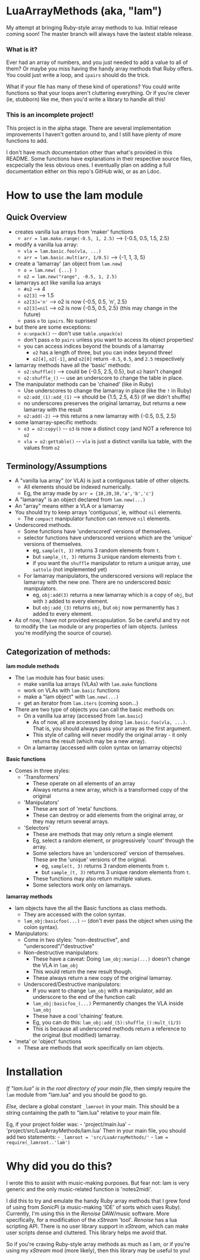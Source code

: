 # **LuaArrayMethods** (aka, "lam")
My attempt at bringing Ruby-style array methods to lua.
Initial release coming soon! The master branch will always have the lastest stable release.


### What is it?
Ever had an array of numbers, and you just needed to add a value to all of them? 
Or maybe you miss having the handy array methods that Ruby offers.
You could just write a loop, and `ipairs` should do the trick. 

What if your file has many of these kind of operations? 
You could write functions so that your loops aren't cluttering everything. 
Or if you're clever (ie, stubborn) like me, then you'd write a library to handle all this!


### This is an incomplete project!
This project is in the alpha stage. There are several implementation improvements I haven't gotten around to, and I still have plenty of more functions to add.

I don't have much documentation other than what's provided in this README. 
Some functions have explanations in their respective source files, escpecially the less obvious ones. 
I eventually plan on adding a full documentation either on this repo's GitHub wiki, or as an Ldoc.

	

# **How to use the lam module**

## Quick Overview
- creates vanilla lua arrays from 'maker' functions
    - `arr = lam.make.range(-0.5, 1, 2.5)`  -->  {-0.5, 0.5, 1.5, 2.5}
- modify a vanilla lua array:
    - `vla = lam.basic.foo(vla, ...)`
    - `arr = lam.basic.mult(arr, 1/0.5)`	 -->  {-1, 1, 3, 5}
- create a 'lamarray' (an object from `lam.new`)
    - `o = lam.new( {...} )`
    - `o2 = lam.new("range", -0.5, 1, 2.5)`
- lamarrays act like vanilla lua arrays
    - `#o2`         --> 4
    - `o2[3]`       --> 1.5
    - `o2[3]='n'`   --> o2 is now {-0.5, 0.5, 'n', 2.5}
    - `o2[3]=nil`   --> o2 is now {-0.5, 0.5, 2.5}  (this may change in the future)
    - pass `o` to `ipairs`. No suprises!
- but there are some exceptions:
    - `o:unpack()`  --  don't use `table.unpack(o)`
	- don't pass `o` to `pairs` unless you want to access its object properties!
	- you can access indices beyond the bounds of a lamarray
		- `o2` has a length of three, but you can index beyond three!
		- `o2[4]`, `o2[-1]`, and `o2[0]` return `-0.5`, `0.5`, and `2.5` respectively
- lamarray methods have all the 'basic' methods:
    - `o2:shuffle()`   --> could be {-0.5, 2.5, 0.5}, but `o2` hasn't changed
    - `o2:shuffle_()`  --  use an underscore to change the table in place. 
- The manipulator methods can be 'chained' (like in Ruby)
	- Use underscores to change the lamarray in place (like the `!` in Ruby)
    - `o2:add_(1):add_(1)`  --> should be {1.5, 2.5, 4.5} (if we didn't shuffle)
	- no underscores preserves the original lamarray, but returns a new lamarray with the result
	- `o2:add(-2)`  --> this returns a new lamarray with {-0.5, 0.5, 2.5}
- some lamarray-specific methods:
    - `o3 = o2:copy()`       -- `o3` is now a distinct copy (and NOT a reference to) `o2`
    - `vla = o2:gettable()`  -- `vla` is just a distinct vanilla lua table, with the values from `o2`


	

## Terminology/Assumptions
- A "vanilla lua array" (or VLA) is just a contiguous table of other objects.
	- All elements should be indexed numerically.
	- Eg, the array made by `arr = {10,20,30,'a','b','c'}`
- A "lamarray" is an object declared from `lam.new(...)`
- An "array" means either a VLA or a lamarray
- You should try to keep arrays 'contiguous', ie, without `nil` elements.
	- The `compact` manipulator function can remove `nil` elements.
- Underscored methods.
	- Some functions have 'underscored' versions of themselves.
	- selector functions have underscored versions which are the 'unique' versions of themselves.
        - eg, `sample(t, 3)` returns 3 random elements from `t`.
        - but `sample_(t, 3)` returns 3 unique random elements from `t`.
		- if you want the `shuffle` manipulator to return a unique array, use `sattolo` (not implemented yet)
	- For lamarray manipulators, the underscored versions will replace the lamarray with the new one. There are no underscored _basic_ manipulators.
        - eg, `obj:add(3)` returns a new lamarray which is a copy of `obj`, but with `3` added to every element.
        - but `obj:add_(3)` returns `obj`, but `obj` now permanently has `3` added to every element.
- As of now, I have not provided encapsulation. 
	So be careful and try not to modify the `lam` module or any properties of lam objects. (unless you're modifying the source of course).
	
	
	
## Categorization of methods:
**lam module methods**

- The `lam` module has four basic uses:
	- make vanilla lua arrays (VLAs) with `lam.make` functions
	- work on VLAs with `lam.basic` functions
	- make a "lam object" with `lam.new(...)`
	- get an iterator from `lam.iters` (coming soon...)
- There are two type of objects you can call the basic methods on:
	- On a vanilla lua array (accessed from `lam.basic`) 
        - As of now, all are accessed by doing `lam.basic.foo(vla, ...)`. That is, you should always pass your array as the first argument.
		- This style of calling will never modify the original array - it only returns the result (which may be a new array).
	- On a lamarray (accessed with colon syntax on lamarray objects)

**Basic functions**

- Comes in three styles:
	- 'Transformers'
		- These operate on all elements of an array
		- Always returns a new array, which is a transformed copy of the original
	- 'Manipulators'
		- These are sort of 'meta' functions. 
		- These can destroy or add elements from the original array, or they may return several arrays.
	- 'Selectors'
		- These are methods that may only return a single element
		- Eg, select a random element, or progressively 'count' through the array.
		- Some selectors have an 'underscored' version of themselves. These are the 'unique' versions of the original. 
			- eg, `sample(t, 3)` returns 3 random elements from `t`.
			- but `sample_(t, 3)` returns 3 unique random elements from `t`.
		- These functions may also return multiple values.
		- Some selectors work only on lamarrays.
		
**lamarray methods**

- lam objects have the all the Basic functions as class methods. 
	- They are accessed with the colon syntax.
	- `lam_obj:basicfoo(...)` -- (don't ever pass the object when using the colon syntax).
- Manipulators:
	- Come in two styles: "non-destructive", and "underscored"/"destructive"
	- Non-destructive manipulators:
		- These have a caveat: Doing `lam_obj:manip(...)` doesn't change the VLA in `lam_obj`
		- This would return the new result though. 
		- These always return a new copy of the original lamarray.
	- Underscored/Destructive manipulators:
		- If you want to change `lam_obj` with a manipulator, add an underscore to the end of the function call:
		- `lam_obj:basicfoo_(...)` Permanently changes the VLA inside `lam_obj`
		- These have a cool 'chaining' feature. 
		- Eg, you can do this: `lam_obj:add_(5):shuffle_():mult_(1/3)`
		- This is because all underscored methods return a reference to the original (but modified) lamarray.
- 'meta' or 'object' functions
	- These are methods that work specifically on lam objects.




# **Installation**
_If "lam.lua" is in the root directory of your main file_, 
then simply require the `lam` module from "lam.lua" and you should be good to go.

_Else,_ 
declare a global constant `_lamroot` in your main. 
This should be a string containing the path to "lam.lua" relative to your main file.

Eg, if your project folder was: 
    - 'project/main.lua' 
    - 'project/src/LuaArrayMethods/lam.lua'
Then in your main file, you should add two statements:
    - `_lamroot = 'src/LuaArrayMethods/'`
    - `lam = require(_lamroot..'lam')`

	


# **Why did you do this?**
I wrote this to assist with music-making purposes. But fear not: lam is very generic and the only music-related function is 'notes2midi'.

I did this to try and emulate the handy Ruby array methods that I grew fond of using from _SonicPi_ (a music-making 'IDE' of sorts which uses Ruby). 
Currently, I'm using this in the _Renoise_ DAW/music software. More specifically, for a modification of the _xStream_ 'tool'. _Renoise_ has a lua scripting API. There is no user library support in _xStream_, which can make user scripts dense and cluttered. This library helps me avoid that.

So if you're craving Ruby-style array methods as much as I am, 
or if you're using my _xStream_ mod (more likely), 
then this library may be useful to you!

	

